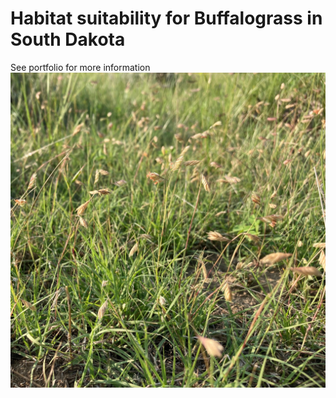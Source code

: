 # Habitat suitability for Buffalograss in South Dakota

See portfolio for more information
![Alt text](Bouteloua_dactyloides.jpg)
